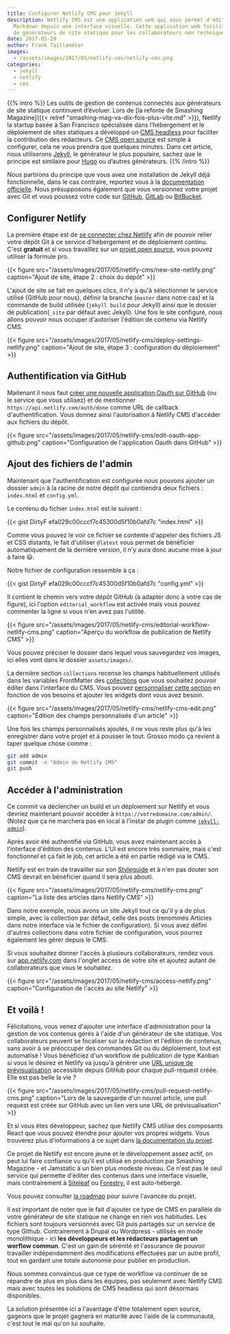 ```yaml
---
title: Configurer Netlify CMS pour Jekyll
description: Netlify CMS est une application web qui vous permet d'éditer vos fichiers
  Markdown depuis une interface visuelle. Cette application web facilite l'utilisation
  de générateurs de site statique pour les collaborateurs non techniques.
date: 2017-05-29
author: Frank Taillandier
images:
  - /assets/images/2017/05/netlify-cms/netlify-cms.png
categories:
  - jekyll
  - netlify
  - cms
---
```


{{% intro %}}
Les outils de gestion de contenus connectés aux générateurs de site statique continuent d’évoluer. Lors de [la refonte de Smashing Magazine]({{< relref "smashing-mag-va-dix-fois-plus-vite.md" >}}), Netlify la startup basée à San Francisco spécialisée dans l’hébergement et le déploiement de sites statiques a développé un [CMS headless](https://www.netlifycms.org/) pour faciliter la contribution des rédacteurs. Ce [CMS open source](https://www.netlify.com/blog/2017/03/17/an-open-source-cms-with-a-git-centric-workflow/) est simple à configurer, cela ne vous prendra que quelques minutes. Dans cet article, nous utiliserons [Jekyll](https://jekyllrb.com/), le générateur le plus populaire, sachez que le principe est similaire pour [Hugo](https://gohugo.io/) ou d’autres générateurs.
{{% /intro %}}

Nous partirons du principe que vous avez une installation de Jekyll déjà fonctionnelle, dans le cas contraire, reportez vous à la [documentation officielle](https://jekyllrb.com/docs/installation/). Nous présupposons également que vous versionnez votre projet avec Git et vous poussez votre code sur [GitHub](https://github.com), [GitLab](https://gitlab.com) ou [BitBucket](https://bitbucket.org/).

## Configurer Netlify

La première étape est de [se connecter chez Netlify](https://app.netlify.com/signup) afin de pouvoir relier votre dépôt Git à ce service d'hébergement et de déploiement continu. C'est **gratuit** et si vous travaillez sur un [projet open source](https://www.netlify.com/open-source/), vous pouvez utiliser la formule pro.

{{< figure src="/assets/images/2017/05/netlify-cms/new-site-netlify.png" caption="Ajout de site, étape 2 : choix du dépôt" >}}

L'ajout de site se fait en quelques clics, il n'y a qu'à sélectionner le service utilisé (GitHub pour nous), définir la branche (`master` dans notre cas) et la commande de build utilisée (`jekyll build` pour Jekyll) ainsi que le dossier de publication(`_site` par défaut avec Jekyll). Une fois le site configuré, nous allons pouvoir nous occuper d'autoriser l'édition de contenu via Netlify CMS.

{{< figure src="/assets/images/2017/05/netlify-cms/deploy-settings-netlify.png" caption="Ajout de site, étape 3 : configuration du déploiement" >}}

## Authentification via GitHub

Maitenant il nous faut [créer une nouvelle application Oauth sur GitHub](https://github.com/settings/applications/new) (ou le service que vous utilisez) et de mentionner `https://api.netlify.com/auth/done` comme URL de callback d'authentification. Vous donnez ainsi l'autorisation à Netlify CMS d'accéder aux fichiers du dépôt.

{{< figure src="/assets/images/2017/05/netlify-cms/edit-oauth-app-github.png" caption="Configuration de l'application Oauth dans GitHub" >}}

## Ajout des fichiers de l'admin

Maintenant que l'authentification est configurée nous pouvons ajouter un dossier `admin` à la racine de notre dépôt qui contiendra deux fichiers : `index.html` et `config.yml`.

Le contenu du fichier `index.html` est le suivant :

{{< gist DirtyF efa029c00cccf7c45300d5f10b0afd7c "index.html" >}}

Comme vous pouvez le voir ce fichier se contente d'appeler des fichiers JS et CSS distants, le fait d'utiliser `@latest` vous permet de bénéficier automatiquement de la dernière version, il n'y aura donc aucune mise à jour à faire 😃.

Notre fichier de configuration ressemble à ça :

{{< gist DirtyF efa029c00cccf7c45300d5f10b0afd7c "config.yml" >}}

Il contient le chemin vers votre dépôt GitHub (à adapter donc à votre cas de figure), ici l'option `editorial_workflow` est activée mais vous pouvez commenter la ligne si vous n'en avez pas l'utilité.

{{< figure src="/assets/images/2017/05/netlify-cms/editorial-workflow-netlify-cms.png" caption="Aperçu du workflow de publication de Netlify CMS" >}}

Vous pouvez préciser le dossier dans lequel vous sauvegardez vos images, ici elles vont dans le dossier `assets/images/`.

La dernière section `collections` recense les champs habituellement utilisés dans les variables FrontMatter des [collections](https://jekyllrb.com/docs/collections/) que vous souhaitez pouvoir éditer dans l'interface du CMS. Vous pouvez [personnaliser cette section](https://github.com/netlify/netlify-cms/blob/master/docs/quick-start.md#collections) en fonction de vos besoins et ajouter les widgets dont vous avez besoin.

{{< figure src="/assets/images/2017/05/netlify-cms/netlify-cms-edit.png" caption="Édition des champs personnalisés d'un article" >}}

Une fois les champs personnalisés ajoutés, il ne vous reste plus qu'à les enregistrer dans votre projet et à pousser le tout. Grosso modo ça revient à taper quelque chose comme :

```sh
git add admin
git commit -m "Admin de Netlify CMS"
git push
```

## Accéder à l'administration

Ce commit va déclencher un build et un déploiement sur Netlify et vous devriez maintenant pouvoir accéder à `https://votredomaine.com/admin/`. (Notez que ça ne marchera pas en local à l'instar de plugin comme [`jekyll-admin`](https://github.com/jekyll/jekyll-admin)).

Après avoir été authentifié via GitHub, vous avez maintenant accès à l'interface d'édition des contenus. L'UI est encore très sommaire, mais c'est fonctionnel et ça fait le job, cet article a été en partie rédigé via le CMS.

Netlify est en train de travailler sur son [Styleguide](https://styleguide.netlify.com/) et à n'en pas douter son CMS devrait en bénéficier quand il sera plus abouti.

{{< figure src="/assets/images/2017/05/netlify-cms/netlify-cms.png" caption="La liste des articles dans Netlify CMS" >}}

Dans notre exemple, nous avons un site Jekyll tout ce qu'il y a de plus simple, avec la collection par défaut, celle des posts (renommés Articles dans notre interface via le fichier de configuration). Si vous avez défini d'autres collections dans votre fichier de configuration, vous pourrez également les gérer depuis le CMS.

Si vous souhaitez donner l'accès à plusieurs collaborateurs, rendez vous sur [app.netlify.com](https://app.netlify.com/) dans l'onglet access de votre site et ajoutez autant de collaborateurs que vous le souhaitez.

{{< figure src="/assets/images/2017/05/netlify-cms/access-netlify.png" caption="Configuration de l'accès au site Netlify" >}}

## Et voilà !

Félicitations, vous venez d'ajouter une interface d'administration pour la gestion de vos contenus gérés à l'aide d'un générateur de site statique. Vos collaborateurs peuvent se focaliser sur la rédaction et l'édition de contenus, sans avoir à se préoccuper des commandes Git ou du déploiement, tout est automatisé ! Vous bénéficiez d'un workflow de publication de type Kanban si vous le désirez et Netlify va jusqu'à génèrer une [URL unique de prévisualisation](https://www.youtube.com/watch?v=s_4UL9oAcVE) accessible depuis GitHub pour chaque pull-request créée. Elle est pas belle la vie ?

{{< figure src="/assets/images/2017/05/netlify-cms/pull-request-netlify-cms.png" caption="Lors de la sauvegarde d'un nouvel article, une pull request est créée sur GitHub avec un lien vers une URL de prévisualisation" >}}

Et si vous êtes développeur, sachez que Netlify CMS utilise des composants React que vous pouvez étendre pour ajouter vos propres widgets. Vous trouverez plus d'informations à ce sujet dans [la documentation du projet](https://www.netlifycms.org/docs/).

Ce projet de Netlify est encore jeune et le développement assez actif, on peut lui faire confiance vu qu'il est utilisé en production par Smashing Magazine - et Jamstatic à un bien plus modeste niveau. Ce n'est pas le seul service qui permette d'éditer des contenus dans une interface visuelle, mais contrairement à [Siteleaf](https://siteleaf.com) ou [Forestry](https://forestry.io), il est auto-hébergé.

Vous pouvez consulter [la roadmap](https://github.com/netlify/netlify-cms/projects/3) pour suivre l'avancée du projet.

Il est important de noter que le fait d'ajouter ce type de CMS en parallèle de votre générateur de site statique ne change en rien vos habitudes. Les fichiers sont toujours versionnés avec Git puis partagés sur un service de type Github. Contrairement à Drupal ou Wordpress - utilisés en mode monolithique - ici **les développeurs et les rédacteurs partagent un worflow commun**. C'est un gain de sérénité et l'assurance de pouvoir travailler indépendamment des modifications effectuées par un autre profil, tout en gardant une totale autonomie pour publier en production.

Nous sommes convaincus que ce type de workflow va continuer de se répandre de plus en plus dans les équipes, pas seulement avec Netlify CMS mais avec toutes les solutions de CMS headless qui sont désormais disponibles.

La solution présentée ici a l'avantage d'être totalement open source, gageons que le projet gagnera en maturité avec l'aide de la communauté, c'est tout le mal qu'on lui souhaite.
